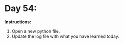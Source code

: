 # Day 54: 
**Instructions:** 
1. Open a new python file.
2. Update the log file with what you have learned today.
